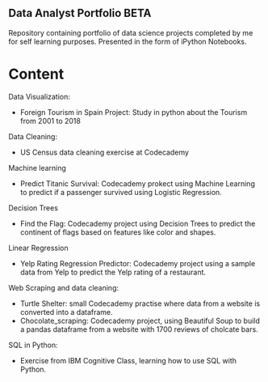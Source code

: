 ## Data Analyst Portfolio ****BETA****

Repository containing portfolio of data science projects completed by me for self learning purposes. Presented in the form of iPython Notebooks.


# Content


Data Visualization:
- Foreign Tourism in Spain Project: Study in python about the Tourism from 2001 to 2018

Data Cleaning:
- US Census data cleaning exercise at Codecademy

Machine learning
- Predict Titanic Survival: Codecademy prokect using Machine Learning to predict if a passenger survived using Logistic Regression.

Decision Trees
- Find the Flag: Codecademy project using Decision Trees to predict the continent of flags based on features like color and shapes.

Linear Regression
- Yelp Rating Regression Predictor: Codecademy project using a sample data from Yelp to predict the Yelp rating of a restaurant.

Web Scraping and data cleaning:
- Turtle Shelter: small Codecademy practise where data from a website is converted into a dataframe.
- Chocolate_scraping: Codecademy project, using Beautiful Soup to build a pandas dataframe from a website with 1700 reviews of cholcate bars.

SQL in Python:
- Exercise from IBM Cognitive Class, learning how to use SQL with Python.